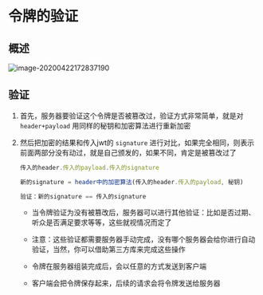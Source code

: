 # 令牌的验证

## 概述

![image-20200422172837190](http://mdrs.yuanjin.tech/img/image-20200422172837190.png "image-20200422172837190")

## 验证

1. 首先，服务器要验证这个令牌是否被篡改过，验证方式非常简单，就是对 `header+payload` 用同样的秘钥和加密算法进行重新加密

2. 然后把加密的结果和传入jwt的 `signature` 进行对比，如果完全相同，则表示前面两部分没有动过，就是自己颁发的，如果不同，肯定是被篡改过了

    ```javascript
    传入的header.传入的payload.传入的signature

    新的signature = header中的加密算法(传入的header.传入的payload, 秘钥)

    验证：新的signature == 传入的signature
    ```

   + 当令牌验证为没有被篡改后，服务器可以进行其他验证：比如是否过期、听众是否满足要求等等，这些就视情况而定了

   + 注意：这些验证都需要服务器手动完成，没有哪个服务器会给你进行自动验证，当然，你可以借助第三方库来完成这些操作

   + 令牌在服务器组装完成后，会以任意的方式发送到客户端

   + 客户端会把令牌保存起来，后续的请求会将令牌发送给服务器
